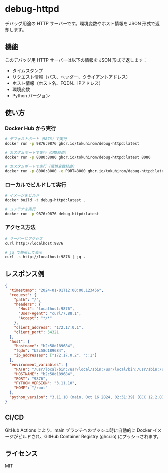 # debug-httpd

デバッグ用途の HTTP サーバーです。環境変数やホスト情報を JSON 形式で返却します。

## 機能

このデバッグ用 HTTP サーバーは以下の情報を JSON 形式で返します：

- タイムスタンプ
- リクエスト情報（パス、ヘッダー、クライアントアドレス）
- ホスト情報（ホスト名、FQDN、IPアドレス）
- 環境変数
- Python バージョン

## 使い方

### Docker Hub から実行

```bash
# デフォルトポート（9876）で実行
docker run -p 9876:9876 ghcr.io/tokuhirom/debug-httpd:latest

# カスタムポートで実行（CMD経由）
docker run -p 8080:8080 ghcr.io/tokuhirom/debug-httpd:latest 8080

# カスタムポートで実行（環境変数経由）
docker run -p 8000:8000 -e PORT=8000 ghcr.io/tokuhirom/debug-httpd:latest
```

### ローカルでビルドして実行

```bash
# イメージをビルド
docker build -t debug-httpd:latest .

# コンテナを実行
docker run -p 9876:9876 debug-httpd:latest
```

### アクセス方法

```bash
# サーバーにアクセス
curl http://localhost:9876

# jq で整形して表示
curl -s http://localhost:9876 | jq .
```

## レスポンス例

```json
{
  "timestamp": "2024-01-01T12:00:00.123456",
  "request": {
    "path": "/",
    "headers": {
      "Host": "localhost:9876",
      "User-Agent": "curl/7.88.1",
      "Accept": "*/*"
    },
    "client_address": "172.17.0.1",
    "client_port": 54321
  },
  "host": {
    "hostname": "b2c58d189684",
    "fqdn": "b2c58d189684",
    "ip_addresses": ["172.17.0.2", "::1"]
  },
  "environment_variables": {
    "PATH": "/usr/local/bin:/usr/local/sbin:/usr/local/bin:/usr/sbin:/usr/bin:/sbin:/bin",
    "HOSTNAME": "b2c58d189684",
    "PORT": "9876",
    "PYTHON_VERSION": "3.11.10",
    "HOME": "/root"
  },
  "python_version": "3.11.10 (main, Oct 16 2024, 02:31:39) [GCC 12.2.0]"
}
```

## CI/CD

GitHub Actions により、main ブランチへのプッシュ時に自動的に Docker イメージがビルドされ、GitHub Container Registry (ghcr.io) にプッシュされます。

## ライセンス

MIT